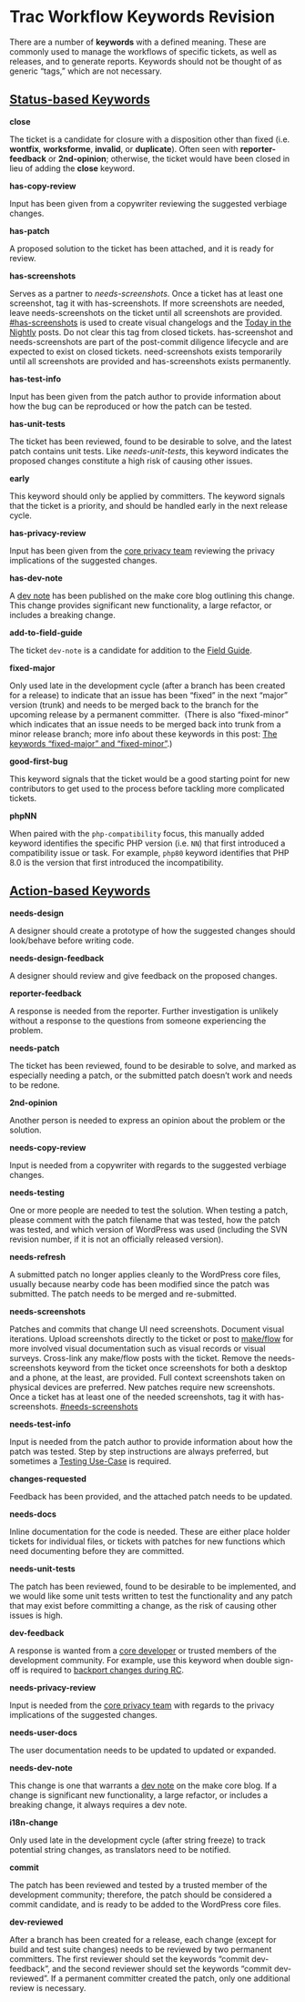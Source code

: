 # Trac Workflow Keywords Revision

There are a number of **keywords** with a defined meaning. These are commonly used to manage the workflows of specific tickets, as well as releases, and to generate reports. Keywords should not be thought of as generic “tags,” which are not necessary.

## [**Status-based Keywords**](https://make.wordpress.org/core/handbook/contribute/trac/keywords/#status-based-keywords)

**close**

The ticket is a candidate for closure with a disposition other than fixed (i.e. **wontfix**, **worksforme**, **invalid**, or **duplicate**). Often seen with **reporter-feedback** or **2nd-opinion**; otherwise, the ticket would have been closed in lieu of adding the **close** keyword.

**has-copy-review**

Input has been given from a copywriter reviewing the suggested verbiage changes.

**has-patch**

A proposed solution to the ticket has been attached, and it is ready for review.

**has-screenshots**

Serves as a partner to _needs-screenshots_. Once a ticket has at least one screenshot, tag it with has-screenshots. If more screenshots are needed, leave needs-screenshots on the ticket until all screenshots are provided. [#has-screenshots](https://core.trac.wordpress.org/query?status=accepted&status=assigned&status=closed&status=new&status=reopened&status=reviewing&keywords=~has-screenshots&col=id&col=summary&col=status&col=owner&col=type&col=priority&col=milestone&col=changetime&order=priority) is used to create visual changelogs and the [Today in the Nightly](https://make.wordpress.org/core/tag/today-in-the-nightly/) posts. Do not clear this tag from closed tickets. has-screenshot and needs-screenshots are part of the post-commit diligence lifecycle and are expected to exist on closed tickets. need-screenshots exists temporarily until all screenshots are provided and has-screenshots exists permanently.

**has-test-info**

Input has been given from the patch author to provide information about how the bug can be reproduced or how the patch can be tested.

**has-unit-tests**

The ticket has been reviewed, found to be desirable to solve, and the latest patch contains unit tests. Like _needs-unit-tests_, this keyword indicates the proposed changes constitute a high risk of causing other issues.

**early**

This keyword should only be applied by committers. The keyword signals that the ticket is a priority, and should be handled early in the next release cycle.

**has-privacy-review**

Input has been given from the [core privacy team](https://make.wordpress.org/core/components/privacy/) reviewing the privacy implications of the suggested changes.

**has-dev-note**

A [dev note](https://make.wordpress.org/core/tag/dev-notes/) has been published on the make core blog outlining this change. This change provides significant new functionality, a large refactor, or includes a breaking change.

**add-to-field-guide**

The ticket `dev-note` is a candidate for addition to the [Field Guide](https://make.wordpress.org/core/handbook/contribute/field-guide/).

**fixed-major**

Only used late in the development cycle (after a branch has been created for a release) to indicate that an issue has been “fixed” in the next “major” version (trunk) and needs to be merged back to the branch for the upcoming release by a permanent committer.  (There is also “fixed-minor” which indicates that an issue needs to be merged back into trunk from a minor release branch; more info about these keywords in this post: [The keywords “fixed-major” and “fixed-minor”](https://make.wordpress.org/core/2011/04/06/the-keywords-fixed-major-and-fixed/).)

**good-first-bug**

This keyword signals that the ticket would be a good starting point for new contributors to get used to the process before tackling more complicated tickets.

**phpNN**

When paired with the `php-compatibility` focus, this manually added keyword identifies the specific PHP version (i.e. `NN`) that first introduced a compatibility issue or task. For example, `php80` keyword identifies that PHP 8.0 is the version that first introduced the incompatibility.

## [**Action-based Keywords**](https://make.wordpress.org/core/handbook/contribute/trac/keywords/#action-based-keywords)

**needs-design**

A designer should create a prototype of how the suggested changes should look/behave before writing code.

**needs-design-feedback**

A designer should review and give feedback on the proposed changes.

**reporter-feedback**

A response is needed from the reporter. Further investigation is unlikely without a response to the questions from someone experiencing the problem.

**needs-patch**

The ticket has been reviewed, found to be desirable to solve, and marked as especially needing a patch, or the submitted patch doesn’t work and needs to be redone.

**2nd-opinion**

Another person is needed to express an opinion about the problem or the solution.

**needs-copy-review**

Input is needed from a copywriter with regards to the suggested verbiage changes.

**needs-testing**

One or more people are needed to test the solution. When testing a patch, please comment with the patch filename that was tested, how the patch was tested, and which version of WordPress was used (including the SVN revision number, if it is not an officially released version).

**needs-refresh**

A submitted patch no longer applies cleanly to the WordPress core files, usually because nearby code has been modified since the patch was submitted. The patch needs to be merged and re-submitted.

**needs-screenshots**

Patches and commits that change UI need screenshots. Document visual iterations. Upload screenshots directly to the ticket or post to [make/flow](https://make.wordpress.org/flow/) for more involved visual documentation such as visual records or visual surveys. Cross-link any make/flow posts with the ticket. Remove the needs-screenshots keyword from the ticket once screenshots for both a desktop and a phone, at the least, are provided. Full context screenshots taken on physical devices are preferred. New patches require new screenshots. Once a ticket has at least one of the needed screenshots, tag it with has-screenshots. [#needs-screenshots](https://core.trac.wordpress.org/query?status=accepted&status=assigned&status=closed&status=new&status=reopened&status=reviewing&keywords=~needs-screenshots&col=id&col=summary&col=status&col=owner&col=type&col=priority&col=milestone&order=priority)

**needs-test-info**

Input is needed from the patch author to provide information about how the patch was tested. Step by step instructions are always preferred, but sometimes a [Testing Use-Case](https://make.wordpress.org/test/2025/05/15/building-the-testing-use-case/) is required.

**changes-requested**

Feedback has been provided, and the attached patch needs to be updated.

**needs-docs**

Inline documentation for the code is needed. These are either place holder tickets for individual files, or tickets with patches for new functions which need documenting before they are committed.

**needs-unit-tests**

The patch has been reviewed, found to be desirable to be implemented, and we would like some unit tests written to test the functionality and any patch that may exist before committing a change, as the risk of causing other issues is high.

**dev-feedback**

A response is wanted from a [core developer](https://make.wordpress.org/core/handbook/about/organization/#the-wordpress-core-team) or trusted members of the development community. For example, use this keyword when double sign-off is required to [backport changes during RC](https://make.wordpress.org/core/handbook/best-practices/backporting-commits/#backport-process).

**needs-privacy-review**

Input is needed from the [core privacy team](https://make.wordpress.org/core/components/privacy/) with regards to the privacy implications of the suggested changes.

**needs-user-docs**

The user documentation needs to be updated to updated or expanded.

**needs-dev-note**

This change is one that warrants a [dev note](https://make.wordpress.org/core/tag/dev-notes/) on the make core blog. If a change is significant new functionality, a large refactor, or includes a breaking change, it always requires a dev note.

**i18n-change**

Only used late in the development cycle (after string freeze) to track potential string changes, as translators need to be notified.

**commit**

The patch has been reviewed and tested by a trusted member of the development community; therefore, the patch should be considered a commit candidate, and is ready to be added to the WordPress core files.

**dev-reviewed**

After a branch has been created for a release, each change (except for build and test suite changes) needs to be reviewed by two permanent committers. The first reviewer should set the keywords “commit dev-feedback”, and the second reviewer should set the keywords “commit dev-reviewed”. If a permanent committer created the patch, only one additional review is necessary.

